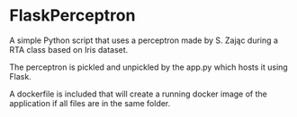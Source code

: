 # FlaskPerceptron

A simple Python script that uses a perceptron made by S. Zając during a RTA class based on Iris dataset. 

The perceptron is pickled and unpickled by the app.py which hosts it using Flask.

A dockerfile is included that will create a running docker image of the application if all files are in the same folder.

